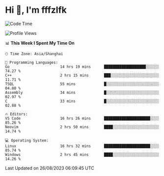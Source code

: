 # Hi 👋, I'm fffzlfk

<!--START_SECTION:waka-->
![Code Time](http://img.shields.io/badge/Code%20Time-367%20hrs%2014%20mins-blue)

![Profile Views](http://img.shields.io/badge/Profile%20Views-10-blue)

📊 **This Week I Spent My Time On** 

```text
🕑︎ Time Zone: Asia/Shanghai

💬 Programming Languages: 
Go                       14 hrs 19 mins      ███████████████████░░░░░░   74.27 % 
C++                      2 hrs 15 mins       ███░░░░░░░░░░░░░░░░░░░░░░   11.71 % 
TSQL                     55 mins             █░░░░░░░░░░░░░░░░░░░░░░░░   04.80 % 
Assembly                 34 mins             █░░░░░░░░░░░░░░░░░░░░░░░░   02.97 % 
C                        33 mins             █░░░░░░░░░░░░░░░░░░░░░░░░   02.88 % 

🔥 Editors: 
VS Code                  16 hrs 26 mins      █████████████████████░░░░   85.26 % 
Neovim                   2 hrs 50 mins       ████░░░░░░░░░░░░░░░░░░░░░   14.74 % 

💻 Operating System: 
Linux                    16 hrs 32 mins      █████████████████████░░░░   85.74 % 
Windows                  2 hrs 45 mins       ████░░░░░░░░░░░░░░░░░░░░░   14.26 % 
```


 Last Updated on 26/08/2023 06:09:45 UTC
<!--END_SECTION:waka-->
